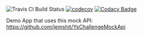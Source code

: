 ![Travis CI Build Status](https://travis-ci.org/jemshit/Challenge.svg?branch=master)
[![codecov](https://codecov.io/gh/jemshit/Challenge/branch/master/graph/badge.svg)](https://codecov.io/gh/jemshit/Challenge)
[![Codacy Badge](https://api.codacy.com/project/badge/Grade/5e51e0ee9a704e80ab3b1561f609eb01)](https://www.codacy.com/app/jemshit/Challenge?utm_source=github.com&amp;utm_medium=referral&amp;utm_content=jemshit/Challenge&amp;utm_campaign=Badge_Grade)

Demo App that uses this mock API: https://github.com/jemshit/YsChallengeMockApi
